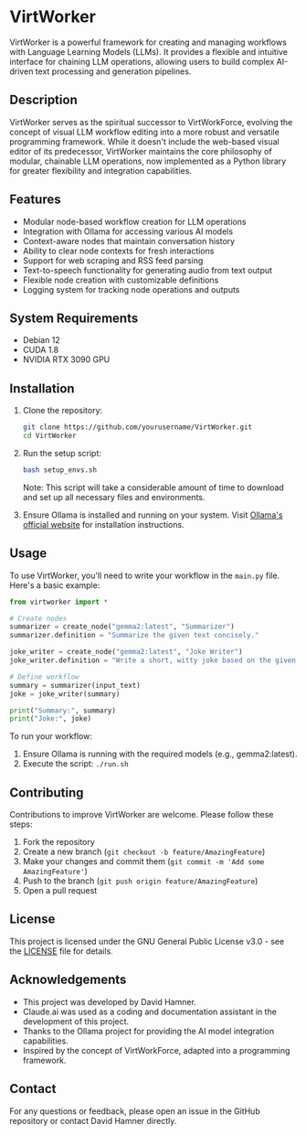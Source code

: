 # VirtWorker

VirtWorker is a powerful framework for creating and managing workflows with Language Learning Models (LLMs). It provides a flexible and intuitive interface for chaining LLM operations, allowing users to build complex AI-driven text processing and generation pipelines.

## Description

VirtWorker serves as the spiritual successor to VirtWorkForce, evolving the concept of visual LLM workflow editing into a more robust and versatile programming framework. While it doesn't include the web-based visual editor of its predecessor, VirtWorker maintains the core philosophy of modular, chainable LLM operations, now implemented as a Python library for greater flexibility and integration capabilities.

## Features

- Modular node-based workflow creation for LLM operations
- Integration with Ollama for accessing various AI models
- Context-aware nodes that maintain conversation history
- Ability to clear node contexts for fresh interactions
- Support for web scraping and RSS feed parsing
- Text-to-speech functionality for generating audio from text output
- Flexible node creation with customizable definitions
- Logging system for tracking node operations and outputs

## System Requirements

- Debian 12
- CUDA 1.8
- NVIDIA RTX 3090 GPU

## Installation

1. Clone the repository:
   ```bash
   git clone https://github.com/yourusername/VirtWorker.git
   cd VirtWorker
   ```

2. Run the setup script:
   ```bash
   bash setup_envs.sh
   ```
   Note: This script will take a considerable amount of time to download and set up all necessary files and environments.

3. Ensure Ollama is installed and running on your system. Visit [Ollama's official website](https://ollama.ai) for installation instructions.

## Usage

To use VirtWorker, you'll need to write your workflow in the `main.py` file. Here's a basic example:

```python
from virtworker import *

# Create nodes
summarizer = create_node("gemma2:latest", "Summarizer")
summarizer.definition = "Summarize the given text concisely."

joke_writer = create_node("gemma2:latest", "Joke Writer")
joke_writer.definition = "Write a short, witty joke based on the given summary."

# Define workflow
summary = summarizer(input_text)
joke = joke_writer(summary)

print("Summary:", summary)
print("Joke:", joke)
```

To run your workflow:

1. Ensure Ollama is running with the required models (e.g., gemma2:latest).
2. Execute the script: `./run.sh`

## Contributing

Contributions to improve VirtWorker are welcome. Please follow these steps:

1. Fork the repository
2. Create a new branch (`git checkout -b feature/AmazingFeature`)
3. Make your changes and commit them (`git commit -m 'Add some AmazingFeature'`)
4. Push to the branch (`git push origin feature/AmazingFeature`)
5. Open a pull request

## License

This project is licensed under the GNU General Public License v3.0 - see the [LICENSE](LICENSE) file for details.

## Acknowledgements

- This project was developed by David Hamner.
- Claude.ai was used as a coding and documentation assistant in the development of this project.
- Thanks to the Ollama project for providing the AI model integration capabilities.
- Inspired by the concept of VirtWorkForce, adapted into a programming framework.

## Contact

For any questions or feedback, please open an issue in the GitHub repository or contact David Hamner directly.
